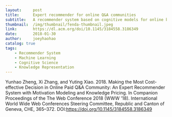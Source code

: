 ```yaml
---
layout:     post
title:      Expert recommender for online Q&A communities
subtitle:   A recommender system based on cognitive models for online knowledge communities.
thumbnail:  /img/thumbnail/fenda-thumbnail.jpeg
link:       https://dl.acm.org/doi/10.1145/3184558.3186349
date:       2018-01-30
author:     joeyhaohao
catalog: true
tags:
    - Recommender System
    - Machine Learning
    - Cognitive Science
    - Knowledge Representation
---
```

Yunhao Zheng, Xi Zhang, and Yuting Xiao. 2018. Making the Most Cost-effective Decision in Online Paid Q&A Community: An Expert Recommender System with Motivation Modeling and Knowledge Pricing. In Companion Proceedings of the The Web Conference 2018 (WWW '18). International World Wide Web Conferences Steering Committee, Republic and Canton of Geneva, CHE, 365–372. DOI:https://doi.org/10.1145/3184558.3186349
